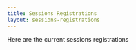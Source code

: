 ```yaml
---
title: Sessions Registrations
layout: sessions-registrations
---
```


Here are the current sessions registrations